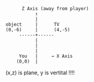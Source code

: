 

          Z Axis (away from player)
               ↑
               |
    object     |      TV
    (0,-6)     |      (4,-5)
         ------+------
               |      
               |      
               |      
         You   |     → X Axis
        (0,0)  |

(x,z) is plane, y is vertital !!!! 



